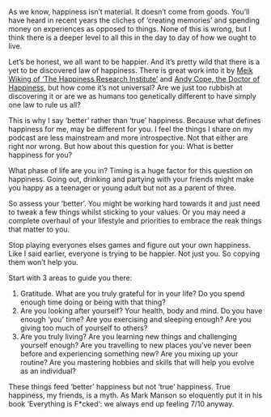 As we know, happiness isn’t material. It doesn’t come from goods. You’ll have heard in recent years the cliches of
‘creating memories’ and spending money on experiences as opposed to things. None of this is wrong, but I think there is
a deeper level to all this in the day to day of how we ought to live.

Let’s be honest, we all want to be happier. And it’s pretty wild that there is a yet to be discovered law of happiness.
There is great work into it
by [Meik Wiking of ‘The Happiness Research Institute’](https://www.happinessresearchinstitute.com/) and [Andy Cope,
the Doctor of Happiness](https://www.artofbrilliance.co.uk/), but how come it’s not universal? Are we just too rubbish
at
discovering it or are we as humans too genetically different to have simply one law to rule us all?

This is why I say ‘better’ rather than ‘true’ happiness. Because what defines happiness for me, may be different for
you. I feel the things I share on my podcast are less mainstream and more introspective. Not that either are right nor
wrong. But how about this question for you: What is better happiness for you?

What phase of life are you in? Timing is a huge factor for this question on happiness. Going out, drinking and partying
with your friends might make you happy as a teenager or young adult but not as a parent of three.

So assess your ‘better’. You might be working hard towards it and just need to tweak a few things whilst sticking to
your values. Or you may need a complete overhaul of your lifestyle and priorities to embrace the reak things that matter
to you.

Stop playing everyones elses games and figure out your own happiness. Like I said earlier, everyone is trying to be
happier. Not just you. So copying them won’t help you.

Start with 3 areas to guide you there:

1. Gratitude. What are you truly grateful for in your life? Do you spend enough time doing or being with that thing?
2. Are you looking after yourself? Your health, body and mind. Do you have enough ‘you’ time? Are you exercising and
   sleeping enough? Are you giving too much of yourself to others?
3. Are you truly living? Are you learning new things and challenging yourself enough? Are you travelling to new places
   you’ve never been before and experiencing something new? Are you mixing up your routine? Are you mastering hobbies
   and
   skills that will help you evolve as an individual?

These things feed ‘better’ happiness but not ‘true’ happiness. True happiness, my friends, is a myth. As Mark Manson so
eloquently put it in his book ‘Everything is F*cked‘: we always end up feeling 7/10 anyway. 
